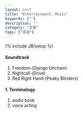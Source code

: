 ```yaml
---
layout: post
title: "Entertainment: Music"
keywords: [""]
description: ""
category: "言葉"
tags: ["英語"]
---
```

{% include JB/setup %}

#### Soundtrack
1. Freedom-(Django Unchain)  
2. Nightcall-(Drive)
3. Red Right Hand-(Peaky Blinders)



#### 1. Terminology
1. audio book
2. voice acting
